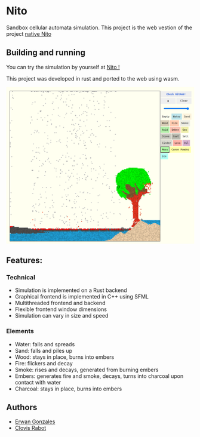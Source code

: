 # Nito

Sandbox cellular automata simulation.
This project is the web vestion of the project [native Nito](https://github.com/ErwanGZL/Nito)

## Building and running

You can try the simulation by yourself at [Nito !](https://rclovis.github.io/Nito-Wasm/)

This project was developed in rust and ported to the web using wasm.

![image](./images/image.png)


## Features:

### Technical

- Simulation is implemented on a Rust backend
- Graphical frontend is implemented in C++ using SFML
- Multithreaded frontend and backend
- Flexible frontend window dimensions
- Simulation can vary in size and speed

### Elements

- Water: falls and spreads
- Sand: falls and piles up
- Wood: stays in place, burns into embers
- Fire: flickers and decay
- Smoke: rises and decays, generated from burning embers
- Embers: generates fire and smoke, decays, turns into charcoal upon contact with water
- Charcoal: stays in place, burns into embers

## Authors

- [Erwan Gonzales](https://github.com/EstusSipper)
- [Clovis Rabot](https://github.com/rclovis)
